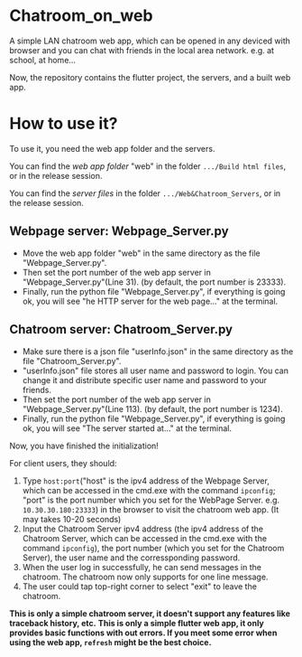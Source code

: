 # Chatroom_on_web

A simple LAN chatroom web app, which can be opened in any deviced with browser and you can chat with friends in the local area network. e.g. at school, at home...

Now, the repository contains the flutter project, the servers, and a built web app. 

# How to use it?
To use it, you need the web app folder and the servers.

You can find the *web app folder* "web" in the folder `.../Build html files`, or in the release session.

You can find the *server files* in the folder `.../Web&Chatroom_Servers`, or in the release session.

## Webpage server: Webpage_Server.py
+ Move the web app folder "web" in the same directory as the file "Webpage_Server.py".
+ Then set the port number of the web app server in "Webpage_Server.py"(Line 31). (by default, the port number is 23333).
+ Finally, run the python file "Webpage_Server.py", if everything is going ok, you will see "he HTTP server for the web page..." at the terminal.

## Chatroom server: Chatroom_Server.py
+ Make sure there is a json file "userInfo.json" in the same directory as the file "Chatroom_Server.py".
+ "userInfo.json" file stores all user name and password to login. You can change it and distribute specific user name and password to your friends.
+ Then set the port number of the web app server in "Webpage_Server.py"(Line 113). (by default, the port number is 1234).
+ Finally, run the python file "Webpage_Server.py", if everything is going ok, you will see "The server started at..." at the terminal.

Now, you have finished the initialization!

For client users, they should:

1. Type `host:port`("host" is the ipv4 address of the Webpage Server, 
which can be accessed in the cmd.exe with the command `ipconfig`; 
"port" is the port number which you set for the WebPage Server. e.g. `10.30.30.180:23333`) in the browser to visit the chatroom web app. (It may takes 10-20 seconds)
2. Input the Chatroom Server ipv4 address (the ipv4 address of the Chatroom Server, which can be accessed in the cmd.exe with the command `ipconfig`), 
the port number (which you set for the Chatroom Server), the user name and the corressponding password.
3. When the user log in successfully, he can send messages in the chatroom. The chatroom now only supports for one line message.
4. The user could tap top-right corner to select "exit" to leave the chatroom.

**This is only a simple chatroom server, it doesn't support any features like traceback history, etc.**
**This is only a simple flutter web app, it only provides basic functions with out errors. If you meet some error when using the web app, `refresh` might be the best choice.**
